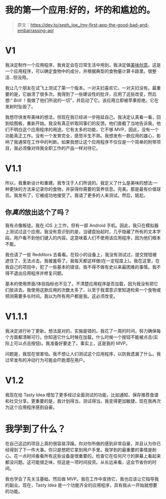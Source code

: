 # 我的第一个应用:好的，坏的和尴尬的。

> 原文：<https://dev.to/seph_joe_/my-first-app-the-good-bad-and-embarrassing-aol>

# V1

我决定制作一个应用程序，我肯定会在日常生活中用到。我决定做[美味创意](https://itunes.apple.com/WebObjects/MZStore.woa/wa/viewSoftware?id=1292862167&mt=8)。这是一个应用程序，可以确定食物中的成分，并根据典型的食物量计算卡路里。很整洁...但没用。

我让几个朋友在试飞上测试了第一个版本。一对夫妇喜欢它。一对夫妇没有。最重要的是，它崩溃了很多次。我得到了一些建设性的批评，应用了这些改变，然后想:“ *Brill* ！我做了他们所说的一切”，并启动了它。该应用立即被苹果拒绝。它在发射时坠毁了。

我想尽快发布美味的想法，但现在我已经进一步拖延自己。我决定认真看一看，回到绘图板，重新开始。我没有真正听取同事们的反馈。他们直截了当地告诉我，他们不明白这个应用程序的用途。它有太多的功能，它不够 MVP，因此，没有一个功能真正工作。没有一个发育完全，感觉半生不熟。我想发布一款应用的雄心，影响了我通常在工作中的判断。如果我想让这个应用程序不仅仅是一个简单的附带项目，我必须像对待我全职工作的产品一样对待它。

# V1.1

所以，我重新设计和重建。我专注于人们所说的。我定义了什么是美味的想法:一种更快的方法来记录你的食物，并获得你需要的营养信息。完美。那是最有价值球员。我发布了，它被成功地接受了。我请了更多的人来测试。然后，尴尬。

## 你*真的*放出这个了吗？

我有点像叛徒。我在 iOS 上工作，但有一部 Android 手机。因此，我只在模拟器上测试过这个应用。我没有意识到的是，当键盘抬起时，几乎隐藏了所有的文本字段。用户看不到他们键入的内容。这意味着人们不使用该应用程序，因为他们根本不能。

我也请了一些 Redditors 去看看。在较小的设备上，我没有测试过，提交按钮被遮住了，无法点击。我被羞辱了。我每天都这样做(在一定程度上)。我在这里，在我自己的项目中，犯了一些基本的错误。我不得不做有史以来最困难的事情。我不得不退出应用程序并修复问题。

基本的使用界面/体验指标也不见了。不清楚应用程序是否加载，因为我没有把它们放进去。我使用这款应用的次数太多了，以至于我潜意识里知道检索一个食物或预测需要多长时间。我以为所有用户都是我。这必须改变。

# V1.1.1

我决定进行补丁更新。想法是对的，实施是错的。我花了一周的时间，努力确保每个方面都清晰可行。你知道它什么时候在加载，什么时候一个按钮不能被点击(实际上可以点击按钮)。我准备好要走了。事实上，这是我的 MVP。

问题是，我现在很害怕。我不想让人们测试这个应用程序，以防我遗漏了什么。我过早发布的冲动行为可能会吓跑潜在用户。

# V1.2

我现在给 Tasty Idea 增加了更多经过全面测试的功能，比如通知、保存推荐食谱和社交分享。更重要的是，我计划得当，测试得当。我变得更加敏捷，现在我再次为这个应用程序感到自豪。

# 我学到了什么？

在自己这边的项目上真的很容易浮躁。你对你所做的感到非常自豪，并且认为你已经得到了下一件大事。你只是想把它拿到用户手里。我学到的最重要的事情是耐心。花一点时间看看所有这些设备是很重要的。检查它在任何尺寸的屏幕上看起来都没问题。这可能很乏味，但这是一项时间投资。从长远来看，这会节省你的时间。

我也学会了先关注基础，然后做 MVP。我在工作中宣扬它，我也应该让它指导我的副业。现在，Tasty Idea 是一个功能齐全的应用程序，具有我从一开始就想要的功能。